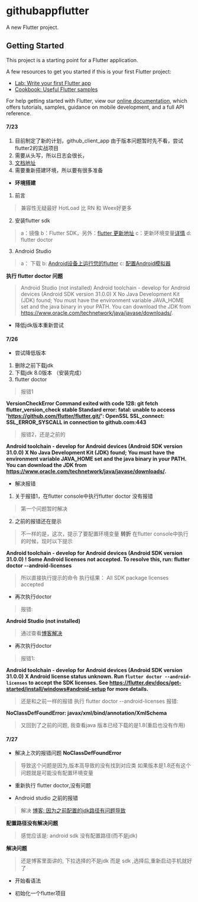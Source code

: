 # githubappflutter

A new Flutter project.

## Getting Started

This project is a starting point for a Flutter application.

A few resources to get you started if this is your first Flutter project:

- [Lab: Write your first Flutter app](https://flutter.dev/docs/get-started/codelab)
- [Cookbook: Useful Flutter samples](https://flutter.dev/docs/cookbook)

For help getting started with Flutter, view our
[online documentation](https://flutter.dev/docs), which offers tutorials,
samples, guidance on mobile development, and a full API reference.


#### 7/23
1. 目前制定了新的计划，github_client_app 由于版本问题暂时先不看，尝试flutter2的实战项目
2. 需要从头写，所以日志会很长，
3. [文档地址](https://mp.weixin.qq.com/mp/homepage?__biz=Mzg3NTA3MDIxOA==&hid=2&sn=679ad0212470f5155c4412e678411374&scene=18#wechat_redirect)
4. 需要重新搭建环境，所以要有很多准备

- **环境搭建**
1. 前言
> 兼容性无疑最好
> HotLoad 比 RN 和 Weex好更多
2. 安装flutter sdk
> a：镜像
> b：Flutter SDK，另外：[flutter 更新地址](https://flutterchina.club/upgrading/)
> c：更新环境变量[详情](https://flutterchina.club/setup-windows/)
> d: flutter doctor 
3. Android Studio
> a： 下载
> b:  [Android设备上运行您的flutter](https://flutterchina.club/setup-windows/)
> c:  [配置Android模拟器](https://flutterchina.club/setup-windows/)

**执行 flutter doctor 问题**
> Android Studio (not installed)
> Android toolchain - develop for Android devices (Android SDK version 31.0.0)
    X No Java Development Kit (JDK) found; You must have the environment variable JAVA_HOME set and the java binary in
      your PATH. You can download the JDK from https://www.oracle.com/technetwork/java/javase/downloads/.

- 降低jdk版本重新尝试

#### 7/26
- 尝试降低版本
1. 删除之前下载jdk
2. 下载jdk 8.0版本 （安装完成）
3. flutter doctor 
> 报错1

**VersionCheckError Command exited with code 128: git fetch __flutter_version_check__ stable
Standard error: fatal: unable to access 'https://github.com/flutter/flutter.git/': OpenSSL SSL_connect: SSL_ERROR_SYSCALL in
connection to github.com:443**

> 报错2，还是之前的

**Android toolchain - develop for Android devices (Android SDK version 31.0.0)
    X No Java Development Kit (JDK) found; You must have the environment variable JAVA_HOME set and the java binary in your
      PATH. You can download the JDK from https://www.oracle.com/technetwork/java/javase/downloads/.**

- 解决报错
1. 关于报错1，在flutter console中执行flutter doctor 没有报错
> 第一个问题暂时解决
2. 之前的报错还在提示
> 不一样的是，这次，提示了要配置环境变量
> **转折** 在flutter console中执行的时候，现时以下提示

**Android toolchain - develop for Android devices (Android SDK version 31.0.0)
    ! Some Android licenses not accepted.  To resolve this, run: flutter doctor --android-licenses**
> 所以直接执行提示的命令
> 执行结果： All SDK package licenses accepted

- 再次执行doctor
> 报错:

**Android Studio (not installed)**

> 通过查看[博客解决](https://blog.csdn.net/Tymt_tt/article/details/117710044)


- 再次执行doctor
> 报错1:

**Android toolchain - develop for Android devices (Android SDK version 31.0.0)
    X Android license status unknown.
      Run `flutter doctor --android-licenses` to accept the SDK licenses.
      See https://flutter.dev/docs/get-started/install/windows#android-setup for more details.**

> 还是和之前一样的报错
> 执行 flutter doctor --android-licenses
> 报错:

**NoClassDefFoundError: javax/xml/bind/annotation/XmlSchema**
> 又回到了之前的问题,
> 我查看java 版本已经下载的是1.8(重启也没有作用)

#### 7/27
- 解决上次的报错问题
**NoClassDefFoundError**
> 导致这个问题是因为,版本高导致的没有找到对应类
> 如果版本是1.8还有这个问题就是可能没有配置环境变量

- 重新执行 flutter doctor,没有问题

- Android studio 之前的报错
> 解决
> [博客: 因为之前配置的jdk路径有问题导致](https://blog.csdn.net/hubojing/article/details/106688617)

**配置路径没有解决问题**

> 感觉应该是: android sdk 没有配置路径(而不是jdk)

**解决问题**
> 还是博客里面讲的, 下拉选择的不是jdk  而是  sdk ,选择后,重新启动手机就好了

- 开始看语法

- 初始化一个flutter项目